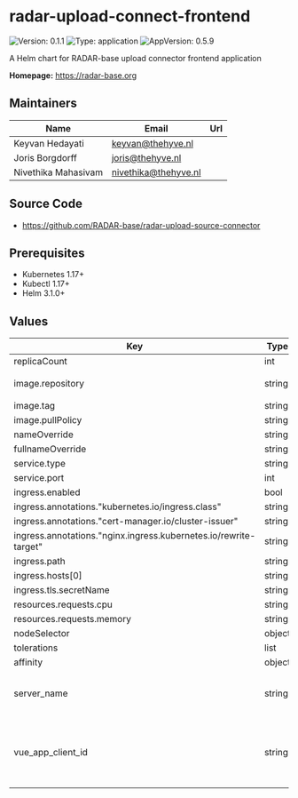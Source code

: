 

# radar-upload-connect-frontend

![Version: 0.1.1](https://img.shields.io/badge/Version-0.1.1-informational?style=flat-square) ![Type: application](https://img.shields.io/badge/Type-application-informational?style=flat-square) ![AppVersion: 0.5.9](https://img.shields.io/badge/AppVersion-0.5.9-informational?style=flat-square)

A Helm chart for RADAR-base upload connector frontend application

**Homepage:** <https://radar-base.org>

## Maintainers

| Name | Email | Url |
| ---- | ------ | --- |
| Keyvan Hedayati | keyvan@thehyve.nl |  |
| Joris Borgdorff | joris@thehyve.nl |  |
| Nivethika Mahasivam | nivethika@thehyve.nl |  |

## Source Code

* <https://github.com/RADAR-base/radar-upload-source-connector>

## Prerequisites
* Kubernetes 1.17+
* Kubectl 1.17+
* Helm 3.1.0+

## Values

| Key | Type | Default | Description |
|-----|------|---------|-------------|
| replicaCount | int | `2` |  |
| image.repository | string | `"radarbase/radar-upload-connect-frontend"` |  |
| image.tag | string | `"0.5.9"` |  |
| image.pullPolicy | string | `"IfNotPresent"` |  |
| nameOverride | string | `""` |  |
| fullnameOverride | string | `""` |  |
| service.type | string | `"ClusterIP"` |  |
| service.port | int | `80` |  |
| ingress.enabled | bool | `true` |  |
| ingress.annotations."kubernetes.io/ingress.class" | string | `"nginx"` |  |
| ingress.annotations."cert-manager.io/cluster-issuer" | string | `"letsencrypt-prod"` |  |
| ingress.annotations."nginx.ingress.kubernetes.io/rewrite-target" | string | `"/$1"` |  |
| ingress.path | string | `"/upload/?(.*)"` |  |
| ingress.hosts[0] | string | `"localhost"` |  |
| ingress.tls.secretName | string | `"radar-base-tls"` |  |
| resources.requests.cpu | string | `"100m"` |  |
| resources.requests.memory | string | `"128Mi"` |  |
| nodeSelector | object | `{}` |  |
| tolerations | list | `[]` |  |
| affinity | object | `{}` |  |
| server_name | string | `"localhost"` | Server name or domain name |
| vue_app_client_id | string | `"radar_upload_frontend"` | Oauth client id of the upload connect frontend application |
